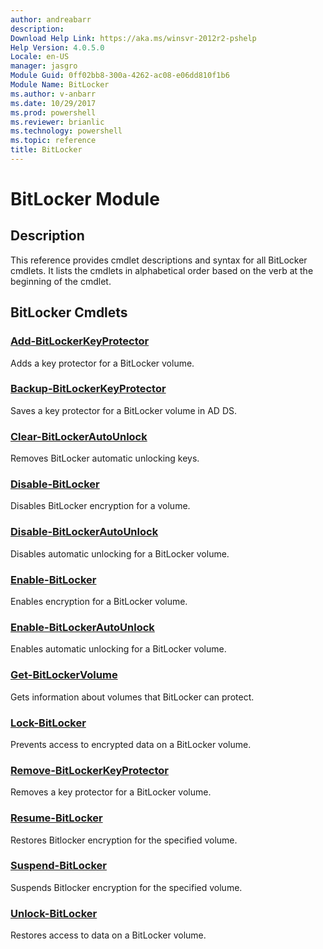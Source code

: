 ```yaml
---
author: andreabarr
description: 
Download Help Link: https://aka.ms/winsvr-2012r2-pshelp
Help Version: 4.0.5.0
Locale: en-US
manager: jasgro
Module Guid: 0ff02bb8-300a-4262-ac08-e06dd810f1b6
Module Name: BitLocker
ms.author: v-anbarr
ms.date: 10/29/2017
ms.prod: powershell
ms.reviewer: brianlic
ms.technology: powershell
ms.topic: reference
title: BitLocker
---
```


# BitLocker Module
## Description
This reference provides cmdlet descriptions and syntax for all BitLocker cmdlets. It lists the cmdlets in alphabetical order based on the verb at the beginning of the cmdlet.

## BitLocker Cmdlets
### [Add-BitLockerKeyProtector](./Add-BitLockerKeyProtector.md)
Adds a key protector for a BitLocker volume.

### [Backup-BitLockerKeyProtector](./Backup-BitLockerKeyProtector.md)
Saves a key protector for a BitLocker volume in AD DS.

### [Clear-BitLockerAutoUnlock](./Clear-BitLockerAutoUnlock.md)
Removes BitLocker automatic unlocking keys.

### [Disable-BitLocker](./Disable-BitLocker.md)
Disables BitLocker encryption for a volume.

### [Disable-BitLockerAutoUnlock](./Disable-BitLockerAutoUnlock.md)
Disables automatic unlocking for a BitLocker volume.

### [Enable-BitLocker](./Enable-BitLocker.md)
Enables encryption for a BitLocker volume.

### [Enable-BitLockerAutoUnlock](./Enable-BitLockerAutoUnlock.md)
Enables automatic unlocking for a BitLocker volume.

### [Get-BitLockerVolume](./Get-BitLockerVolume.md)
Gets information about volumes that BitLocker can protect.

### [Lock-BitLocker](./Lock-BitLocker.md)
Prevents access to encrypted data on a BitLocker volume.

### [Remove-BitLockerKeyProtector](./Remove-BitLockerKeyProtector.md)
Removes a key protector for a BitLocker volume.

### [Resume-BitLocker](./Resume-BitLocker.md)
Restores Bitlocker encryption for the specified volume.

### [Suspend-BitLocker](./Suspend-BitLocker.md)
Suspends Bitlocker encryption for the specified volume.

### [Unlock-BitLocker](./Unlock-BitLocker.md)
Restores access to data on a BitLocker volume.


